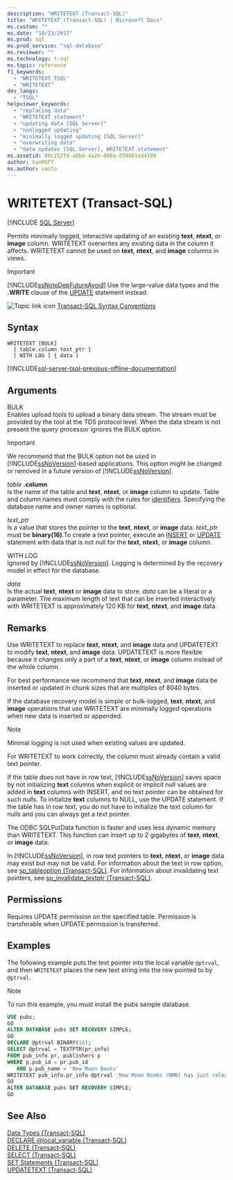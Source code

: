 ```yaml
---
description: "WRITETEXT (Transact-SQL)"
title: "WRITETEXT (Transact-SQL) | Microsoft Docs"
ms.custom: ""
ms.date: "10/23/2017"
ms.prod: sql
ms.prod_service: "sql-database"
ms.reviewer: ""
ms.technology: t-sql
ms.topic: reference
f1_keywords: 
  - "WRITETEXT_TSQL"
  - "WRITETEXT"
dev_langs: 
  - "TSQL"
helpviewer_keywords: 
  - "replacing data"
  - "WRITETEXT statement"
  - "updating data [SQL Server]"
  - "nonlogged updating"
  - "minimally logged updating [SQL Server]"
  - "overwriting data"
  - "data updates [SQL Server], WRITETEXT statement"
ms.assetid: 80c252fd-a8b8-4a2e-888a-059081ed4109
author: VanMSFT
ms.author: vanto
---
```

# WRITETEXT (Transact-SQL)
[!INCLUDE [SQL Server](../../includes/applies-to-version/sqlserver.md)]

  Permits minimally logged, interactive updating of an existing **text**, **ntext**, or **image** column. WRITETEXT overwrites any existing data in the column it affects. WRITETEXT cannot be used on **text**, **ntext**, and **image** columns in views.  
  
> [!IMPORTANT]
>  [!INCLUDE[ssNoteDepFutureAvoid](../../includes/ssnotedepfutureavoid-md.md)] Use the large-value data types and the **.WRITE** clause of the [UPDATE](../../t-sql/queries/update-transact-sql.md) statement instead.  
  
 ![Topic link icon](../../database-engine/configure-windows/media/topic-link.gif "Topic link icon") [Transact-SQL Syntax Conventions](../../t-sql/language-elements/transact-sql-syntax-conventions-transact-sql.md)  
  
## Syntax  
  
```syntaxsql
WRITETEXT [BULK]  
  { table.column text_ptr }  
  [ WITH LOG ] { data }  
```  
  
[!INCLUDE[sql-server-tsql-previous-offline-documentation](../../includes/sql-server-tsql-previous-offline-documentation.md)]

## Arguments
 BULK  
 Enables upload tools to upload a binary data stream. The stream must be provided by the tool at the TDS protocol level. When the data stream is not present the query processor ignores the BULK option.  
  
> [!IMPORTANT]  
>  We recommend that the BULK option not be used in [!INCLUDE[ssNoVersion](../../includes/ssnoversion-md.md)]-based applications. This option might be changed or removed in a future version of [!INCLUDE[ssNoVersion](../../includes/ssnoversion-md.md)].  
  
 *table* **.column**  
 Is the name of the table and **text**, **ntext**, or **image** column to update. Table and column names must comply with the rules for [identifiers](../../relational-databases/databases/database-identifiers.md). Specifying the database name and owner names is optional.  
  
 *text_ptr*  
 Is a value that stores the pointer to the **text**, **ntext**, or **image** data. *text_ptr* must be **binary(16)**.To create a text pointer, execute an [INSERT](../../t-sql/statements/insert-transact-sql.md) or [UPDATE](../../t-sql/queries/update-transact-sql.md) statement with data that is not null for the **text**, **ntext**, or **image** column.  
  
 WITH LOG  
 Ignored by [!INCLUDE[ssNoVersion](../../includes/ssnoversion-md.md)]. Logging is determined by the recovery model in effect for the database.  
  
 *data*  
 Is the actual **text**, **ntext** or **image** data to store. *data* can be a literal or a parameter. The maximum length of text that can be inserted interactively with WRITETEXT is approximately 120 KB for **text**, **ntext**, and **image** data.  
  
## Remarks  
 Use WRITETEXT to replace **text**, **ntext**, and **image** data and UPDATETEXT to modify **text**, **ntext**, and **image** data. UPDATETEXT is more flexible because it changes only a part of a **text**, **ntext**, or **image** column instead of the whole column.  
  
 For best performance we recommend that **text**, **ntext**, and **image** data be inserted or updated in chunk sizes that are multiples of 8040 bytes.  
  
 If the database recovery model is simple or bulk-logged, **text**, **ntext**, and **image** operations that use WRITETEXT are minimally logged operations when new data is inserted or appended.  
  
> [!NOTE]  
>  Minimal logging is not used when existing values are updated.  
  
 For WRITETEXT to work correctly, the column must already contain a valid text pointer.  
  
 If the table does not have in row text, [!INCLUDE[ssNoVersion](../../includes/ssnoversion-md.md)] saves space by not initializing **text** columns when explicit or implicit null values are added in **text** columns with INSERT, and no text pointer can be obtained for such nulls. To initialize **text** columns to NULL, use the UPDATE statement. If the table has in row text, you do not have to initialize the text column for nulls and you can always get a text pointer.  
  
 The ODBC SQLPutData function is faster and uses less dynamic memory than WRITETEXT. This function can insert up to 2 gigabytes of **text**, **ntext**, or **image** data.  
  
 In [!INCLUDE[ssNoVersion](../../includes/ssnoversion-md.md)], in row text pointers to **text**, **ntext**, or **image** data may exist but may not be valid. For information about the text in row option, see [sp_tableoption &#40;Transact-SQL&#41;](../../relational-databases/system-stored-procedures/sp-tableoption-transact-sql.md). For information about invalidating text pointers, see [sp_invalidate_textptr &#40;Transact-SQL&#41;](../../relational-databases/system-stored-procedures/sp-invalidate-textptr-transact-sql.md).  
  
## Permissions  
 Requires UPDATE permission on the specified table. Permission is transferable when UPDATE permission is transferred.  
  
## Examples  
 The following example puts the text pointer into the local variable `@ptrval`, and then `WRITETEXT` places the new text string into the row pointed to by `@ptrval`.  
  
> [!NOTE]  
>  To run this example, you must install the pubs sample database.  
  
```sql  
USE pubs;  
GO  
ALTER DATABASE pubs SET RECOVERY SIMPLE;  
GO  
DECLARE @ptrval BINARY(16);  
SELECT @ptrval = TEXTPTR(pr_info)   
FROM pub_info pr, publishers p  
WHERE p.pub_id = pr.pub_id   
   AND p.pub_name = 'New Moon Books'  
WRITETEXT pub_info.pr_info @ptrval 'New Moon Books (NMB) has just released another top ten publication. With the latest publication this makes NMB the hottest new publisher of the year!';  
GO  
ALTER DATABASE pubs SET RECOVERY SIMPLE;  
GO  
```  
  
## See Also  
 [Data Types &#40;Transact-SQL&#41;](../../t-sql/data-types/data-types-transact-sql.md)   
 [DECLARE @local_variable &#40;Transact-SQL&#41;](../../t-sql/language-elements/declare-local-variable-transact-sql.md)   
 [DELETE &#40;Transact-SQL&#41;](../../t-sql/statements/delete-transact-sql.md)   
 [SELECT &#40;Transact-SQL&#41;](../../t-sql/queries/select-transact-sql.md)   
 [SET Statements &#40;Transact-SQL&#41;](../../t-sql/statements/set-statements-transact-sql.md)   
 [UPDATETEXT &#40;Transact-SQL&#41;](../../t-sql/queries/updatetext-transact-sql.md)  
  
  
